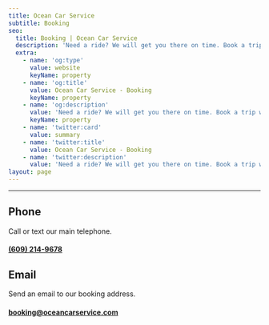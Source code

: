 ```yaml
---
title: Ocean Car Service
subtitle: Booking
seo:
  title: Booking | Ocean Car Service
  description: 'Need a ride? We will get you there on time. Book a trip with us.'
  extra:
    - name: 'og:type'
      value: website
      keyName: property
    - name: 'og:title'
      value: Ocean Car Service - Booking
      keyName: property
    - name: 'og:description'
      value: 'Need a ride? We will get you there on time. Book a trip with us.'
      keyName: property
    - name: 'twitter:card'
      value: summary
    - name: 'twitter:title'
      value: Ocean Car Service - Booking
    - name: 'twitter:description'
      value: 'Need a ride? We will get you there on time. Book a trip with us.'
layout: page
---
```


---
## Phone
Call or text our main telephone.

#### [(609) 214-9678](tel:+16092149678)




## Email
Send an email to our booking address.

#### [booking@oceancarservice.com](mailto:booking@oceancarservice.com)
